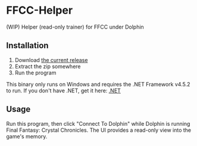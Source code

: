 # FFCC-Helper
(WIP) Helper (read-only trainer) for FFCC under Dolphin

## Installation

1. Download [the current release](https://github.com/adituv/FFCC-Helper/releases/tag/v0.1-alpha1)
2. Extract the zip somewhere
3. Run the program

This binary only runs on Windows and requires the .NET Framework v4.5.2 to run.  If you don't have .NET, get it here:
[.NET](https://www.microsoft.com/en-gb/download/details.aspx?id=42643)

## Usage
Run this program, then click "Connect To Dolphin" while Dolphin is running Final Fantasy: Crystal Chronicles.  The UI provides a
read-only view into the game's memory.
